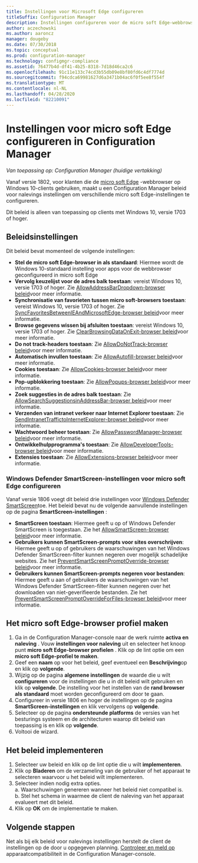 ```yaml
---
title: Instellingen voor Microsoft Edge configureren
titleSuffix: Configuration Manager
description: Instellingen configureren voor de micro soft Edge-webbrowser op Windows 10-clients
author: aczechowski
ms.author: aaroncz
manager: dougeby
ms.date: 07/30/2018
ms.topic: conceptual
ms.prod: configuration-manager
ms.technology: configmgr-compliance
ms.assetid: 76477b4d-df41-4b25-8318-7d18d46ca2c6
ms.openlocfilehash: 91c11e133c74cd3b55db09e8bf80fd6c4df7774d
ms.sourcegitcommit: f94cdca69981627d6a3471b04ac6f0f5ee8f554f
ms.translationtype: MT
ms.contentlocale: nl-NL
ms.lasthandoff: 04/28/2020
ms.locfileid: "82210091"
---
```

# <a name="configure-microsoft-edge-settings-in-configuration-manager"></a>Instellingen voor micro soft Edge configureren in Configuration Manager

*Van toepassing op: Configuration Manager (huidige vertakking)*

<!-- 1357310 -->
Vanaf versie 1802, voor klanten die de [micro soft Edge](https://technet.microsoft.com/microsoft-edge/bb265256) -webbrowser op Windows 10-clients gebruiken, maakt u een Configuration Manager beleid voor nalevings instellingen om verschillende micro soft Edge-instellingen te configureren. 

Dit beleid is alleen van toepassing op clients met Windows 10, versie 1703 of hoger. <!--511552-->


## <a name="policy-settings"></a>Beleidsinstellingen
Dit beleid bevat momenteel de volgende instellingen:
- **Stel de micro soft Edge-browser in als standaard**: Hiermee wordt de Windows 10-standaard instelling voor apps voor de webbrowser geconfigureerd in micro soft Edge
- **Vervolg keuzelijst voor de adres balk toestaan**: vereist Windows 10, versie 1703 of hoger. Zie [AllowAddressBarDropdown-browser beleid](/windows/client-management/mdm/policy-csp-browser#browser-allowaddressbardropdown)voor meer informatie.
- **Synchronisatie van favorieten tussen micro soft-browsers toestaan**: vereist Windows 10, versie 1703 of hoger. Zie [SyncFavoritesBetweenIEAndMicrosoftEdge-browser beleid](/windows/client-management/mdm/policy-csp-browser#browser-syncfavoritesbetweenieandmicrosoftedge)voor meer informatie.
- **Browse gegevens wissen bij afsluiten toestaan**: vereist Windows 10, versie 1703 of hoger. Zie [ClearBrowsingDataOnExit-browser beleid](/windows/client-management/mdm/policy-csp-browser#browser-clearbrowsingdataonexit)voor meer informatie.
- **Do not track-headers toestaan**: Zie [AllowDoNotTrack-browser beleid](/windows/client-management/mdm/policy-csp-browser#browser-allowdonottrack)voor meer informatie.
- **Automatisch invullen toestaan**: Zie [AllowAutofill-browser beleid](/windows/client-management/mdm/policy-csp-browser#browser-allowautofill)voor meer informatie.
- **Cookies toestaan**: Zie [AllowCookies-browser beleid](/windows/client-management/mdm/policy-csp-browser#browser-allowcookies)voor meer informatie.
- **Pop-upblokkering toestaan**: Zie [AllowPopups-browser beleid](/windows/client-management/mdm/policy-csp-browser#browser-allowpopups)voor meer informatie.
- **Zoek suggesties in de adres balk toestaan**: Zie [AllowSearchSuggestionsinAddressBar-browser beleid](/windows/client-management/mdm/policy-csp-browser#browser-allowsearchsuggestionsinaddressbar)voor meer informatie.
- **Verzenden van intranet verkeer naar Internet Explorer toestaan**: Zie [SendIntranetTraffictoInternetExplorer-browser beleid](/windows/client-management/mdm/policy-csp-browser#browser-sendintranettraffictointernetexplorer)voor meer informatie.
- **Wachtwoord beheer toestaan**: Zie [AllowPasswordManager-browser beleid](/windows/client-management/mdm/policy-csp-browser#browser-allowpasswordmanager)voor meer informatie.
- **Ontwikkelhulpprogramma's toestaan**: Zie [AllowDeveloperTools-browser beleid](/windows/client-management/mdm/policy-csp-browser#browser-allowdevelopertools)voor meer informatie.
- **Extensies toestaan**: Zie [AllowExtensions-browser beleid](/windows/client-management/mdm/policy-csp-browser#browser-allowextensions)voor meer informatie.


### <a name="configure-windows-defender-smartscreen-settings-for-microsoft-edge"></a>Windows Defender SmartScreen-instellingen voor micro soft Edge configureren
<!--1353701-->
Vanaf versie 1806 voegt dit beleid drie instellingen voor [Windows Defender SmartScreen](https://docs.microsoft.com/windows/security/threat-protection/microsoft-defender-smartscreen/microsoft-defender-smartscreen-overview)toe. Het beleid bevat nu de volgende aanvullende instellingen op de pagina **SmartScreen-instellingen** :

- **SmartScreen toestaan**: Hiermee geeft u op of Windows Defender SmartScreen is toegestaan. Zie het [AllowSmartScreen-browser beleid](https://docs.microsoft.com/windows/client-management/mdm/policy-csp-browser#browser-allowsmartscreen)voor meer informatie.
- **Gebruikers kunnen SmartScreen-prompts voor sites overschrijven**: Hiermee geeft u op of gebruikers de waarschuwingen van het Windows Defender SmartScreen-filter kunnen negeren over mogelijk schadelijke websites. Zie het [PreventSmartScreenPromptOverride-browser beleid](https://docs.microsoft.com/windows/client-management/mdm/policy-csp-browser#browser-preventsmartscreenpromptoverride)voor meer informatie.
- **Gebruikers kunnen SmartScreen-prompts negeren voor bestanden**: Hiermee geeft u aan of gebruikers de waarschuwingen van het Windows Defender SmartScreen-filter kunnen negeren over het downloaden van niet-geverifieerde bestanden. Zie het [PreventSmartScreenPromptOverrideForFiles-browser beleid](https://docs.microsoft.com/windows/client-management/mdm/policy-csp-browser#browser-preventsmartscreenpromptoverrideforfiles)voor meer informatie.



## <a name="create-the-microsoft-edge-browser-profile"></a>Het micro soft Edge-browser profiel maken

1. Ga in de Configuration Manager-console naar de werk ruimte **activa en naleving** . Vouw **instellingen voor naleving** uit en selecteer het knoop punt **micro soft Edge-browser profielen** . Klik op de lint optie om een **micro soft Edge-profiel te maken**.
2. Geef een **naam** op voor het beleid, geef eventueel een **Beschrijving**op en klik op **volgende**.
3. Wijzig op de pagina **algemene instellingen** de waarde die u wilt **configureren** voor de instellingen die u in dit beleid wilt gebruiken en klik op **volgende**. De instelling voor het instellen van de **rand browser als standaard** moet worden geconfigureerd om door te gaan.
4. Configureer in versie 1806 en hoger de instellingen op de pagina **SmartScreen-instellingen** en klik vervolgens op **volgende**. 
5. Selecteer op de pagina **ondersteunde platforms** de versies van het besturings systeem en de architecturen waarop dit beleid van toepassing is en klik op **volgende**. 
6. Voltooi de wizard.



## <a name="deploy-the-policy"></a>Het beleid implementeren

1. Selecteer uw beleid en klik op de lint optie die u wilt **implementeren**.
2. Klik op **Bladeren** om de verzameling van de gebruiker of het apparaat te selecteren waarvoor u het beleid wilt implementeren. 
3. Selecteer indien nodig extra opties.  
     a. Waarschuwingen genereren wanneer het beleid niet compatibel is.  
     b. Stel het schema in waarmee de client de naleving van het apparaat evalueert met dit beleid. 
4. Klik op **OK** om de implementatie te maken.



## <a name="next-steps"></a>Volgende stappen

Net als bij elk beleid voor nalevings instellingen herstelt de client de instellingen op de door u opgegeven planning. [Controleer en meld op](monitor-compliance-settings.md) apparaatcompatibiliteit in de Configuration Manager-console.
